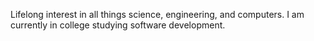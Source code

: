 Lifelong interest in all things science, engineering, and computers. I am currently in college studying software development.

